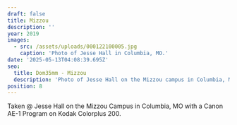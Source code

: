 ```yaml
---
draft: false
title: Mizzou
description: ''
year: 2019
images:
  - src: /assets/uploads/000122100005.jpg
    caption: 'Photo of Jesse Hall in Columbia, MO.'
date: '2025-05-13T04:08:39.695Z'
seo:
  title: Dom35mm - Mizzou
  description: 'Photo of Jesse Hall on the Mizzou campus in Columbia, MO (2019).'
position: 8
---
```



Taken @ Jesse Hall on the Mizzou Campus in Columbia, MO with a Canon AE-1 Program on Kodak Colorplus 200.
